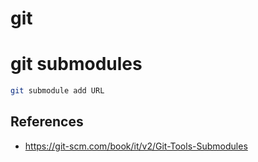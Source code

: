 # git

# git submodules

```sh
git submodule add URL
```


## References

- https://git-scm.com/book/it/v2/Git-Tools-Submodules

